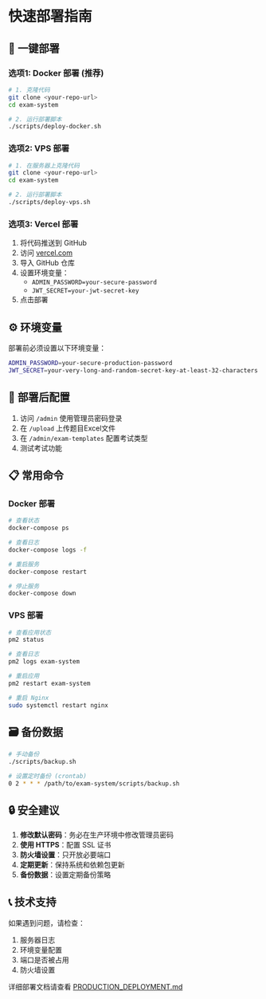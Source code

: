 # 快速部署指南

## 🚀 一键部署

### 选项1: Docker 部署 (推荐)

```bash
# 1. 克隆代码
git clone <your-repo-url>
cd exam-system

# 2. 运行部署脚本
./scripts/deploy-docker.sh
```

### 选项2: VPS 部署

```bash
# 1. 在服务器上克隆代码
git clone <your-repo-url>
cd exam-system

# 2. 运行部署脚本
./scripts/deploy-vps.sh
```

### 选项3: Vercel 部署

1. 将代码推送到 GitHub
2. 访问 [vercel.com](https://vercel.com)
3. 导入 GitHub 仓库
4. 设置环境变量：
   - `ADMIN_PASSWORD=your-secure-password`
   - `JWT_SECRET=your-jwt-secret-key`
5. 点击部署

## ⚙️ 环境变量

部署前必须设置以下环境变量：

```bash
ADMIN_PASSWORD=your-secure-production-password
JWT_SECRET=your-very-long-and-random-secret-key-at-least-32-characters
```

## 🔧 部署后配置

1. 访问 `/admin` 使用管理员密码登录
2. 在 `/upload` 上传题目Excel文件
3. 在 `/admin/exam-templates` 配置考试类型
4. 测试考试功能

## 📋 常用命令

### Docker 部署
```bash
# 查看状态
docker-compose ps

# 查看日志
docker-compose logs -f

# 重启服务
docker-compose restart

# 停止服务
docker-compose down
```

### VPS 部署
```bash
# 查看应用状态
pm2 status

# 查看日志
pm2 logs exam-system

# 重启应用
pm2 restart exam-system

# 重启 Nginx
sudo systemctl restart nginx
```

## 🗃️ 备份数据

```bash
# 手动备份
./scripts/backup.sh

# 设置定时备份 (crontab)
0 2 * * * /path/to/exam-system/scripts/backup.sh
```

## 🔒 安全建议

1. **修改默认密码**：务必在生产环境中修改管理员密码
2. **使用 HTTPS**：配置 SSL 证书
3. **防火墙设置**：只开放必要端口
4. **定期更新**：保持系统和依赖包更新
5. **备份数据**：设置定期备份策略

## 📞 技术支持

如果遇到问题，请检查：
1. 服务器日志
2. 环境变量配置
3. 端口是否被占用
4. 防火墙设置

详细部署文档请查看 [PRODUCTION_DEPLOYMENT.md](./PRODUCTION_DEPLOYMENT.md)
